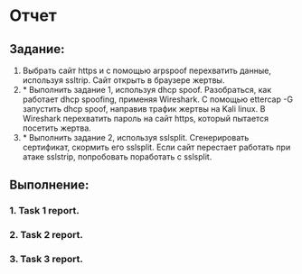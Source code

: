# Отчет

## Задание:

1. Выбрать сайт https и с помощью arpspoof перехватить данные, используя ssltrip. Сайт открыть в браузере жертвы.
2. \* Выполнить задание 1, используя dhcp spoof. Разобраться, как работает dhcp spoofing, применяя Wireshark. С помощью ettercap -G запустить dhcp spoof, направив трафик жертвы на Kali linux. В Wireshark перехватить пароль на сайт https, который пытается посетить жертва.
3. \* Выполнить задание 2, используя sslsplit. Сгенерировать сертификат, скормить его sslsplit. Если сайт перестает работать при атаке sslstrip, попробовать поработать с sslsplit.

## Выполнение:

### 1.	Task 1 report.


### 2.	Task 2 report.


### 3.	Task 3 report.

